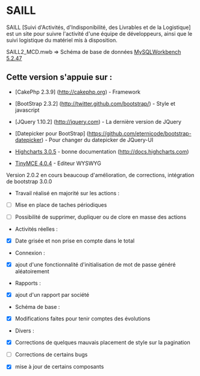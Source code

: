 SAILL
=====

SAILL [Suivi d'Activités, d'Indisponibilité, des Livrables et de la Logistique] est un site pour suivre l'activité d'une équipe de développeurs, ainsi que le suivi logistique du matériel mis à disposition.

SAILL2_MCD.mwb => Schéma de base de données [MySQLWorkbench 5.2.47](http://www.mysql.fr/downloads/workbench/)

## Cette version s'appuie sur :

* [CakePhp 2.3.9] (http://cakephp.org) - Framework

* [BootStrap 2.3.2] (http://twitter.github.com/bootstrap/) - Style et javascript

* [JQuery 1.10.2] (http://jquery.com) - La dernière version de JQuery

* [Datepicker pour BootStrap] (https://github.com/eternicode/bootstrap-datepicker) - Pour changer du datepicker de JQuery-UI

* [Highcharts 3.0.5](http://www.highcharts.com) - bonne documentation (http://docs.highcharts.com)

* [TinyMCE 4.0.4](http://www.tinymce.com) - Editeur WYSWYG

Version 2.0.2 en cours beaucoup d'amélioration, de corrections, intégration de bootstrap 3.0.0

* Travail réalisé en majorité sur les actions :

 - [ ] Mise en place de taches périodiques
 
 - [ ] Possibilité de supprimer, dupliquer ou de clore en masse des actions
 
* Activités réelles :

 - [x] Date grisée et non prise en compte dans le total
 
* Connexion :

 - [x] ajout d'une fonctionnalité d'initialisation de mot de passe généré aléatoirement
 
* Rapports :

 - [x] ajout d'un rapport par société
 
* Schéma de base :

 - [x] Modifications faites pour tenir comptes des évolutions
 
* Divers :

 - [x] Corrections de quelques mauvais placement de style sur la pagination

 - [ ] Corrections de certains bugs

 - [x] mise à jour de certains composants
